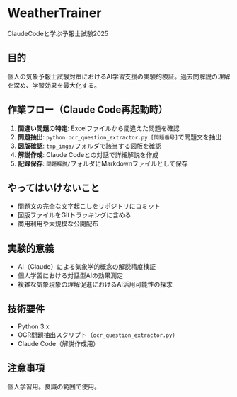 # WeatherTrainer

ClaudeCodeと学ぶ予報士試験2025

## 目的
個人の気象予報士試験対策におけるAI学習支援の実験的検証。過去問解説の理解を深め、学習効果を最大化する。

## 作業フロー（Claude Code再起動時）
1. **間違い問題の特定**: Excelファイルから間違えた問題を確認
2. **問題抽出**: `python ocr_question_extractor.py [問題番号]`で問題文を抽出
3. **図版確認**: `tmp_imgs/`フォルダで該当する図版を確認
4. **解説作成**: Claude Codeとの対話で詳細解説を作成
5. **記録保存**: `問題解説/`フォルダにMarkdownファイルとして保存

## やってはいけないこと
- 問題文の完全な文字起こしをリポジトリにコミット
- 図版ファイルをGitトラッキングに含める
- 商用利用や大規模な公開配布

## 実験的意義
- AI（Claude）による気象学的概念の解説精度検証
- 個人学習における対話型AIの効果測定
- 複雑な気象現象の理解促進におけるAI活用可能性の探求

## 技術要件
- Python 3.x
- OCR問題抽出スクリプト（`ocr_question_extractor.py`）
- Claude Code（解説作成用）

## 注意事項
個人学習用。良識の範囲で使用。